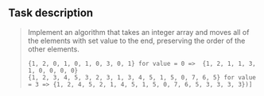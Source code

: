 ## Task description ##

> Implement an algorithm that takes an integer array and moves all of the elements with set value to the end, preserving the order of the other elements.  
>              
>     {1, 2, 0, 1, 0, 1, 0, 3, 0, 1} for value = 0 =>  {1, 2, 1, 1, 3, 1, 0, 0, 0, 0}
>     {1, 2, 3, 4, 5, 3, 2, 3, 1, 3, 4, 5, 1, 5, 0, 7, 6, 5} for value = 3 => {1, 2, 4, 5, 2, 1, 4, 5, 1, 5, 0, 7, 6, 5, 3, 3, 3, 3})]
